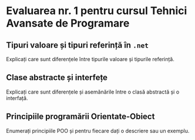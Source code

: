 # Evaluarea nr. 1 pentru cursul Tehnici Avansate de Programare #

## Tipuri valoare și tipuri referință în `.net` ##
Explicați care sunt diferențele între tipurile valoare și tipurile referință.

## Clase abstracte și interfețe ##
Explicați care sunt diferențele și asemănările între o clasă abstractă și o interfață.

## Principiile programării Orientate-Obiect ##
Enumerați principiile POO și pentru fiecare dați o descriere sau un exemplu.
